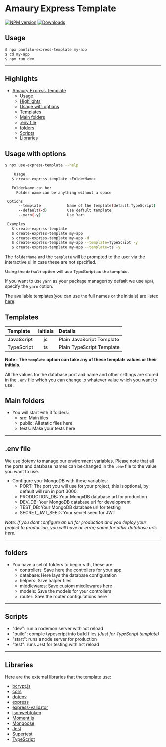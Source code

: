 # Amaury Express Template

[![NPM version][npm-image]][npm-url]
[![Downloads][downloads-image]][npm-url]

## Usage

```sh
$ npx panfilo-express-template my-app
$ cd my-app
$ npm run dev
```

---

## Highlights

- [Amaury Express Template](#amaury-express-template)
  - [Usage](#usage)
  - [Highlights](#highlights)
  - [Usage with options](#usage-with-options)
  - [Templates](#templates)
  - [Main folders](#main-folders)
  - [.env file](#env-file)
  - [folders](#folders)
  - [Scripts](#scripts)
  - [Libraries](#libraries)

## Usage with options

```sh
$ npx use-express-template --help 

    Usage
   $ create-express-template <FolderName>

   FolderName can be:
     Folder name can be anything without a space

 Options
      --template            Name of the template(default:TypeScript)
      --default(-d)         Use default template
      --yarn(-y)            Use Yarn

 Examples
   $ create-express-template
   $ create-express-template my-app
   $ create-express-template my-app -d
   $ create-express-template my-app --template=TypeScript -y
   $ create-express-template my-app --template=ts -y

```

The `folderName` and the `template` will be prompted to the user via the interactive ui in case these are not specified.

Using the `default` option will use TypeScript as the template.

If you want to use `yarn` as your package manager(by default we use `npm`), specify the `yarn` option.

The available templates(you can use the full names or the initials) are listed [here](#templates).

## Templates

| Template                      | Initials    | Details
| :---                          |    :----:   | :---
| JavaScript                    | js          | Plain JavaScript Template
| TypeScript                    | ts          | Plain TypeScript Template

**Note : The `template` option can take any of these template values or their initials.**

All the values for the database port and name and other settings are stored in the `.env` file which you can change to whatever value which you want to use.

## Main folders

- You will start with 3 folders:
  - src: Main files
  - public: All static files here
  - tests: Make your tests here

---

## .env file

We use [dotenv](https://www.npmjs.com/package/dotenv) to manage our environment variables. Please note that all the ports and database names can be changed in the `.env` file to the value you want to use.

- Configure your MongoDB with these variables:
  - PORT: The port you will use for your project, this is optional, by default will run in port 3000.
  - PRODUCTION_DB: Your MongoDB database url for production
  - DEV_DB: Your MongoDB database url for development
  - TEST_DB: Your MongoDB database url for testing
  - SECRET_JWT_SEED: Your secret seed for JWT

*Note: If you dont configure an url for production and you deploy your project to production, you will have an error; same for other database urls here.*

---

## folders

- You have a set of folders to begin with, these are:
  - controllers: Save here the controllers for your app
  - database: Here lays the database configuration
  - helpers: Save halper files
  - middlewares: Save custom middlewares here
  - models: Save the models for your controllers
  - router: Save the router configurations here

---

## Scripts

- "dev": run a nodemon server with hot reload
- "build": compile typescript into build files _(Just for TypeScript template)_
- "start": runs a node server for production
- "test": runs Jest for testing with hot reload

---

## Libraries

Here are the external libraries that the template use:

- [bcrypt.js](https://www.npmjs.com/package/bcryptjs)
- [cors](https://www.npmjs.com/package/cors)
- [dotenv](https://www.npmjs.com/package/dotenv)
- [express](https://expressjs.com/es/)
- [express-validator](https://express-validator.github.io/docs/)
- [jsonwebtoken](https://www.npmjs.com/package/jsonwebtoken)
- [Moment.js](https://momentjs.com/)
- [Mongoose](https://mongoosejs.com/)
- [Jest](https://jestjs.io/)
- [Supertest](https://www.npmjs.com/package/supertest)
- [TypeScript](https://www.typescriptlang.org/)

[npm-url]: https://www.npmjs.com/package/use-express-template
[npm-image]: http://img.shields.io/npm/v/use-express-template.svg
[downloads-image]: http://img.shields.io/npm/dm/use-express-template.svg
